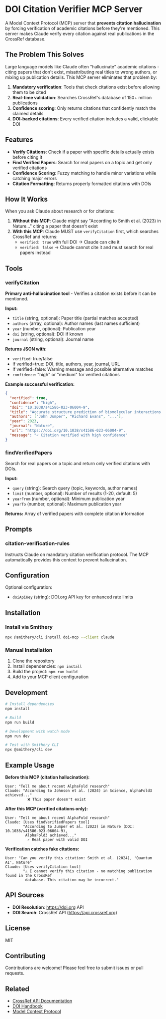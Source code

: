 # DOI Citation Verifier MCP Server

A Model Context Protocol (MCP) server that **prevents citation hallucination** by forcing verification of academic citations before they're mentioned. This server makes Claude verify every citation against real publications in the CrossRef database.

## The Problem This Solves

Large language models like Claude often "hallucinate" academic citations - citing papers that don't exist, misattributing real titles to wrong authors, or mixing up publication details. This MCP server eliminates that problem by:

1. **Mandatory verification**: Tools that check citations exist before allowing them to be cited
2. **Real-time validation**: Searches CrossRef's database of 150+ million publications
3. **Confidence scoring**: Only returns citations that confidently match the claimed details
4. **DOI-backed citations**: Every verified citation includes a valid, clickable DOI

## Features

- **Verify Citations**: Check if a paper with specific details actually exists before citing it
- **Find Verified Papers**: Search for real papers on a topic and get only verified citations
- **Confidence Scoring**: Fuzzy matching to handle minor variations while catching major errors
- **Citation Formatting**: Returns properly formatted citations with DOIs

## How It Works

When you ask Claude about research or for citations:

1. **Without this MCP**: Claude might say "According to Smith et al. (2023) in Nature..." citing a paper that doesn't exist
2. **With this MCP**: Claude MUST use `verifyCitation` first, which searches CrossRef and returns:
   - `verified: true` with full DOI → Claude can cite it
   - `verified: false` → Claude cannot cite it and must search for real papers instead

## Tools

### verifyCitation
**Primary anti-hallucination tool** - Verifies a citation exists before it can be mentioned.

**Input:**
- `title` (string, optional): Paper title (partial matches accepted)
- `authors` (array, optional): Author names (last names sufficient)
- `year` (number, optional): Publication year
- `doi` (string, optional): DOI if known
- `journal` (string, optional): Journal name

**Returns JSON with:**
- `verified`: true/false
- If verified=true: DOI, title, authors, year, journal, URL
- If verified=false: Warning message and possible alternative matches
- `confidence`: "high" or "medium" for verified citations

**Example successful verification:**
```json
{
  "verified": true,
  "confidence": "high",
  "doi": "10.1038/s41586-023-06004-9",
  "title": "Accurate structure prediction of biomolecular interactions...",
  "authors": ["John Jumper", "Richard Evans", "..."],
  "year": 2023,
  "journal": "Nature",
  "url": "https://doi.org/10.1038/s41586-023-06004-9",
  "message": "✓ Citation verified with high confidence"
}
```

### findVerifiedPapers
Search for real papers on a topic and return only verified citations with DOIs.

**Input:**
- `query` (string): Search query (topic, keywords, author names)
- `limit` (number, optional): Number of results (1-20, default: 5)
- `yearFrom` (number, optional): Minimum publication year
- `yearTo` (number, optional): Maximum publication year

**Returns:** Array of verified papers with complete citation information

## Prompts

### citation-verification-rules
Instructs Claude on mandatory citation verification protocol. The MCP automatically provides this context to prevent hallucination.

## Configuration

Optional configuration:
- `doiApiKey` (string): DOI.org API key for enhanced rate limits

## Installation

### Install via Smithery

```bash
npx @smithery/cli install doi-mcp --client claude
```

### Manual Installation

1. Clone the repository
2. Install dependencies: `npm install`
3. Build the project: `npm run build`
4. Add to your MCP client configuration

## Development

```bash
# Install dependencies
npm install

# Build
npm run build

# Development with watch mode
npm run dev

# Test with Smithery CLI
npx @smithery/cli dev
```

## Example Usage

**Before this MCP (citation hallucination):**
```
User: "Tell me about recent AlphaFold research"
Claude: "According to Johnson et al. (2024) in Science, AlphaFold3 achieved..."
          ❌ This paper doesn't exist
```

**After this MCP (verified citations only):**
```
User: "Tell me about recent AlphaFold research"
Claude: [Uses findVerifiedPapers tool]
        "According to Jumper et al. (2023) in Nature (DOI: 10.1038/s41586-023-06004-9), 
         AlphaFold3 achieved..."
          ✓ Real paper with valid DOI
```

**Verification catches fake citations:**
```
User: "Can you verify this citation: Smith et al. (2024), 'Quantum AI', Nature"
Claude: [Uses verifyCitation tool]
        "⚠ I cannot verify this citation - no matching publication found in the CrossRef 
         database. This citation may be incorrect."
```

## API Sources

- **DOI Resolution**: https://doi.org API
- **DOI Search**: CrossRef API (https://api.crossref.org)

## License

MIT

## Contributing

Contributions are welcome! Please feel free to submit issues or pull requests.

## Related

- [CrossRef API Documentation](https://www.crossref.org/documentation/retrieve-metadata/rest-api/)
- [DOI Handbook](https://www.doi.org/the-identifier/resources/handbook)
- [Model Context Protocol](https://modelcontextprotocol.io)